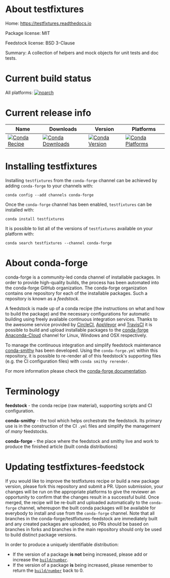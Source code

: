 About testfixtures
==================

Home: https://testfixtures.readthedocs.io

Package license: MIT

Feedstock license: BSD 3-Clause

Summary: A collection of helpers and mock objects for unit tests and doc tests.



Current build status
====================

All platforms:
[![noarch](https://img.shields.io/circleci/project/github/conda-forge/testfixtures-feedstock/master.svg?label=noarch)](https://circleci.com/gh/conda-forge/testfixtures-feedstock)

Current release info
====================

| Name | Downloads | Version | Platforms |
| --- | --- | --- | --- |
| [![Conda Recipe](https://img.shields.io/badge/recipe-testfixtures-green.svg)](https://anaconda.org/conda-forge/testfixtures) | [![Conda Downloads](https://img.shields.io/conda/dn/conda-forge/testfixtures.svg)](https://anaconda.org/conda-forge/testfixtures) | [![Conda Version](https://img.shields.io/conda/vn/conda-forge/testfixtures.svg)](https://anaconda.org/conda-forge/testfixtures) | [![Conda Platforms](https://img.shields.io/conda/pn/conda-forge/testfixtures.svg)](https://anaconda.org/conda-forge/testfixtures) |

Installing testfixtures
=======================

Installing `testfixtures` from the `conda-forge` channel can be achieved by adding `conda-forge` to your channels with:

```
conda config --add channels conda-forge
```

Once the `conda-forge` channel has been enabled, `testfixtures` can be installed with:

```
conda install testfixtures
```

It is possible to list all of the versions of `testfixtures` available on your platform with:

```
conda search testfixtures --channel conda-forge
```


About conda-forge
=================

conda-forge is a community-led conda channel of installable packages.
In order to provide high-quality builds, the process has been automated into the
conda-forge GitHub organization. The conda-forge organization contains one repository
for each of the installable packages. Such a repository is known as a *feedstock*.

A feedstock is made up of a conda recipe (the instructions on what and how to build
the package) and the necessary configurations for automatic building using freely
available continuous integration services. Thanks to the awesome service provided by
[CircleCI](https://circleci.com/), [AppVeyor](http://www.appveyor.com/)
and [TravisCI](https://travis-ci.org/) it is possible to build and upload installable
packages to the [conda-forge](https://anaconda.org/conda-forge)
[Anaconda-Cloud](http://docs.anaconda.org/) channel for Linux, Windows and OSX respectively.

To manage the continuous integration and simplify feedstock maintenance
[conda-smithy](http://github.com/conda-forge/conda-smithy) has been developed.
Using the ``conda-forge.yml`` within this repository, it is possible to re-render all of
this feedstock's supporting files (e.g. the CI configuration files) with ``conda smithy rerender``.

For more information please check the [conda-forge documentation](https://conda-forge.org/docs/).

Terminology
===========

**feedstock** - the conda recipe (raw material), supporting scripts and CI configuration.

**conda-smithy** - the tool which helps orchestrate the feedstock.
                   Its primary use is in the construction of the CI ``.yml`` files
                   and simplify the management of *many* feedstocks.

**conda-forge** - the place where the feedstock and smithy live and work to
                  produce the finished article (built conda distributions)


Updating testfixtures-feedstock
===============================

If you would like to improve the testfixtures recipe or build a new
package version, please fork this repository and submit a PR. Upon submission,
your changes will be run on the appropriate platforms to give the reviewer an
opportunity to confirm that the changes result in a successful build. Once
merged, the recipe will be re-built and uploaded automatically to the
`conda-forge` channel, whereupon the built conda packages will be available for
everybody to install and use from the `conda-forge` channel.
Note that all branches in the conda-forge/testfixtures-feedstock are
immediately built and any created packages are uploaded, so PRs should be based
on branches in forks and branches in the main repository should only be used to
build distinct package versions.

In order to produce a uniquely identifiable distribution:
 * If the version of a package **is not** being increased, please add or increase
   the [``build/number``](http://conda.pydata.org/docs/building/meta-yaml.html#build-number-and-string).
 * If the version of a package **is** being increased, please remember to return
   the [``build/number``](http://conda.pydata.org/docs/building/meta-yaml.html#build-number-and-string)
   back to 0.